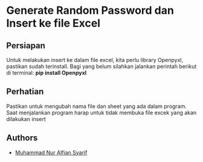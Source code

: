 # Generate Random Password dan Insert ke file Excel

## Persiapan

Untuk melakukan insert ke dalam file excel, kita perlu library Openpyxl, pastikan sudah terinstall. Bagi yang belum silahkan jalankan perintah berikut di terminal: **pip install Openpyxl**

## Perhatian

Pastikan untuk mengubah nama file dan sheet yang ada dalam program. Saat menjalankan program harap untuk tidak membuka file excek yang akan dilakukan insert

## Authors

- [Muhammad Nur Alfian Syarif](https://git.stis.ac.id/Alfiansyarif)

